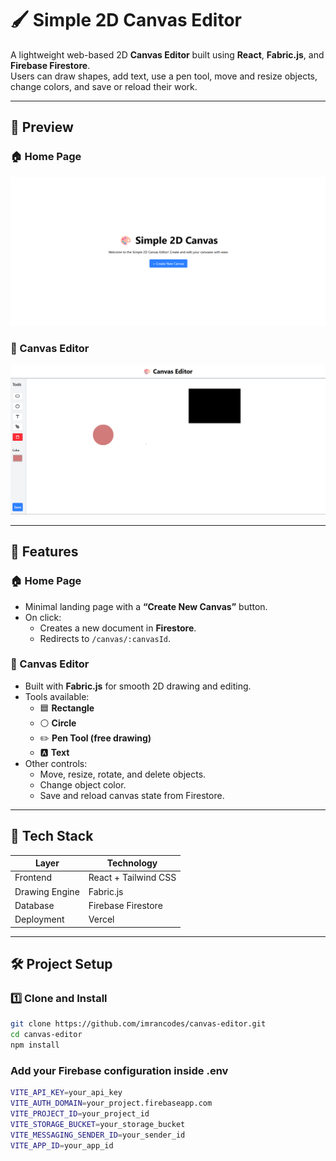 # 🖌️ Simple 2D Canvas Editor

A lightweight web-based 2D **Canvas Editor** built using **React**, **Fabric.js**, and **Firebase Firestore**.  
Users can draw shapes, add text, use a pen tool, move and resize objects, change colors, and save or reload their work.

---

## 📸 Preview

### 🏠 Home Page
![Home Page Screenshot](./src/assets/home-page.png)

### 🎨 Canvas Editor
![Canvas Editor Screenshot](./src/assets/canvas-editor.png)

---

## 🚀 Features

### 🏠 Home Page
- Minimal landing page with a **“Create New Canvas”** button.
- On click:
  - Creates a new document in **Firestore**.
  - Redirects to `/canvas/:canvasId`.

### 🎨 Canvas Editor
- Built with **Fabric.js** for smooth 2D drawing and editing.
- Tools available:
  - 🟦 **Rectangle**
  - ⚪ **Circle**
  - ✏️ **Pen Tool (free drawing)**
  - 🅰️ **Text**
- Other controls:
  - Move, resize, rotate, and delete objects.
  - Change object color.
  - Save and reload canvas state from Firestore.

---

## 🧠 Tech Stack

| Layer | Technology |
|-------|-------------|
| Frontend | React + Tailwind CSS |
| Drawing Engine | Fabric.js |
| Database | Firebase Firestore |
| Deployment | Vercel |

---

## 🛠️ Project Setup

### 1️⃣ Clone and Install
```bash
git clone https://github.com/imrancodes/canvas-editor.git
cd canvas-editor
npm install
```

### Add your Firebase configuration inside .env
```bash
VITE_API_KEY=your_api_key
VITE_AUTH_DOMAIN=your_project.firebaseapp.com
VITE_PROJECT_ID=your_project_id
VITE_STORAGE_BUCKET=your_storage_bucket
VITE_MESSAGING_SENDER_ID=your_sender_id
VITE_APP_ID=your_app_id